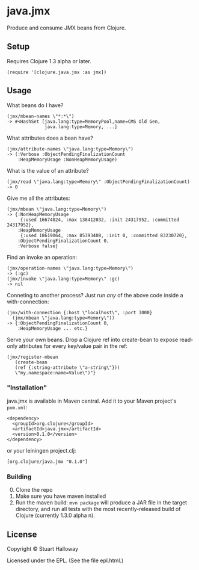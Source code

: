 # java.jmx

Produce and consume JMX beans from Clojure.

## Setup

Requires Clojure 1.3 alpha or later.
    
    (require '[clojure.java.jmx :as jmx])

## Usage

What beans do I have?

    (jmx/mbean-names \"*:*\")
    -> #<HashSet [java.lang:type=MemoryPool,name=CMS Old Gen, 
                  java.lang:type=Memory, ...]

What attributes does a bean have?

    (jmx/attribute-names \"java.lang:type=Memory\")
    -> (:Verbose :ObjectPendingFinalizationCount 
        :HeapMemoryUsage :NonHeapMemoryUsage)

What is the value of an attribute? 

    (jmx/read \"java.lang:type=Memory\" :ObjectPendingFinalizationCount)
    -> 0

Give me all the attributes:

    (jmx/mbean \"java.lang:type=Memory\")
    -> {:NonHeapMemoryUsage
         {:used 16674024, :max 138412032, :init 24317952, :committed 24317952},
        :HeapMemoryUsage
         {:used 18619064, :max 85393408, :init 0, :committed 83230720},
        :ObjectPendingFinalizationCount 0,
        :Verbose false}

Find an invoke an operation:

    (jmx/operation-names \"java.lang:type=Memory\")
    -> (:gc)  
    (jmx/invoke \"java.lang:type=Memory\" :gc)
    -> nil
  
Conneting to another process? Just run *any* of the above code
inside a with-connection:

    (jmx/with-connection {:host \"localhost\", :port 3000} 
      (jmx/mbean \"java.lang:type=Memory\"))
    -> {:ObjectPendingFinalizationCount 0, 
        :HeapMemoryUsage ... etc.}

Serve your own beans. Drop a Clojure ref into create-bean
to expose read-only attributes for every key/value pair
in the ref:

    (jmx/register-mbean
       (create-bean
       (ref {:string-attribute \"a-string\"}))
       \"my.namespace:name=Value\")"}

### "Installation"

java.jmx is available in Maven central.  Add it to your Maven project's `pom.xml`:

    <dependency>
      <groupId>org.clojure</groupId>
      <artifactId>java.jmx</artifactId>
      <version>0.1.0</version>
    </dependency>

or your leiningen project.clj:

    [org.clojure/java.jmx "0.1.0"]

### Building

0. Clone the repo
1. Make sure you have maven installed
2. Run the maven build: `mvn package` will produce a JAR file in the
target directory, and run all tests with the most recently-released build
of Clojure (currently 1.3.0 alpha n).

## License

Copyright © Stuart Halloway

Licensed under the EPL. (See the file epl.html.)
